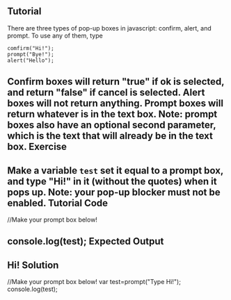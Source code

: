 Tutorial
--------
There are three types of pop-up boxes in javascript: confirm, alert, and prompt. To use any of them, type


    comfirm("Hi!");
    prompt("Bye!");
    alert("Hello");

Confirm boxes will return "true" if ok is selected, and return "false" if cancel is selected. Alert boxes will not return anything. Prompt boxes will return whatever is in the text box. Note: prompt boxes also have an optional second parameter, which is the text that will already be in the text box.
Exercise
--------
Make a variable ```test``` set it equal to a prompt box, and type "Hi!" in it (without the quotes) when it pops up. Note: your pop-up blocker must not be enabled.
Tutorial Code
-------------
//Make your prompt box below!

console.log(test);
Expected Output
---------------
Hi!
Solution
--------
//Make your prompt box below!
var test=prompt("Type Hi!");
console.log(test);

